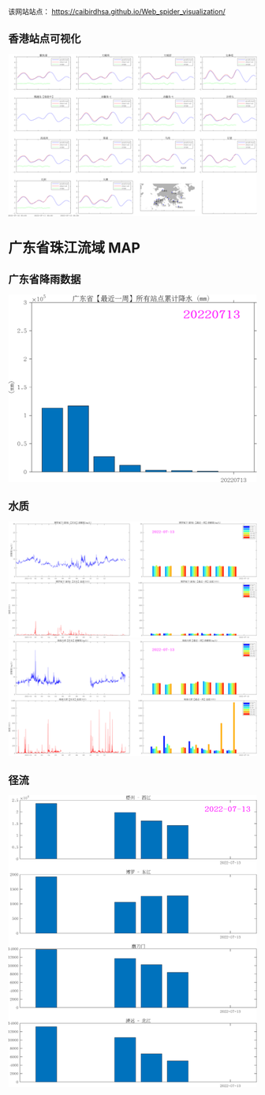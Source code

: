 该网站站点：
https://caibirdhsa.github.io/Web_spider_visualization/

## 香港站点可视化

![hk](./today/hk.png)

# 广东省珠江流域 MAP

## 广东省降雨数据
![GD-rain](./today/rain.png)

## 水质
![博罗](./today/博罗城下(新角).png)
![珠海大桥](./today/珠海大桥.png)

## 径流
![径流](./today/PRE_runoff.png)
